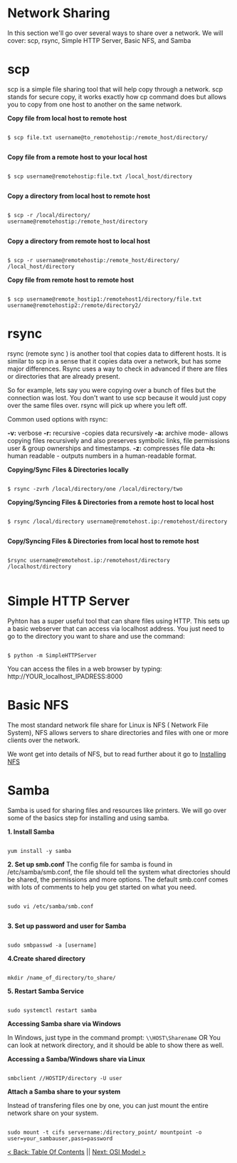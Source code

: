 # Network Sharing

In this section we'll go over several ways to share over a network. We will cover: scp, rsync, Simple HTTP Server, Basic NFS, and Samba

# scp

scp is a simple file sharing tool that will help copy through a network. scp stands for secure copy, it works exactly how cp command does but allows you to copy from one host to another on the same network.

**Copy file from local host to remote host**

```

$ scp file.txt username@to_remotehostip:/remote_host/directory/


```


**Copy file from a remote host to your local host**

```

$ scp username@remotehostip:file.txt /local_host/directory


```


**Copy a directory from local host to remote host**

```

$ scp -r /local/directory/ username@remotehostip:/remote_host/directory


```


**Copy a directory from remote host to local host**

```

$ scp -r username@remotehostip:/remote_host/directory/ /local_host/directory

```


**Copy file from remote host to remote host**

```

$ scp username@remote_hostip1:/remotehost1/directory/file.txt username@remotehostip2:/remote/directory2/

```


# rsync

rsync (remote sync ) is another tool that copies data to different hosts. It is similar to scp in a sense that it copies data over a network, but has some major differences. Rsync uses a way to check in advanced if there are files or directories that are already present.

So for example, lets say you were copying over a bunch of files but the connection was lost. You don't want to use scp because it would just copy over the same files over. rsync will pick up where you left off.

Common used options with rsync:

**-v:** verbose
**-r:** recursive -copies data recursively
**-a:** archive mode- allows copying files recursively and also preserves symbolic links, file permissions user & group ownerships and timestamps.
**-z:** compresses file data
**-h:** human readable - outputs numbers in a human-readable format.


**Copying/Sync Files & Directories locally**

```

$ rsync -zvrh /local/directory/one /local/directory/two

```

**Copying/Syncing Files & Directories from a remote host to local host**

```

$ rsync /local/directory username@remotehost.ip:/remotehost/directory


```

**Copy/Syncing Files & Directories from local host to remote host**


```

$rsync username@remotehost.ip:/remotehost/directory /localhost/directory


```



# Simple HTTP Server


Pyhton has a super useful tool that can share files using HTTP. This sets up a basic webserver that can access via localhost address. You just need to go to the directory you want to share and use the command:

```

$ python -m SimpleHTTPServer

```

You can access the files in a web browser by typing: http://YOUR_localhost_IPADRESS:8000


# Basic NFS

The most standard network file share for Linux is NFS ( Network File System), NFS allows servers to share directories and files with one or more clients over the network.

We wont get into details of NFS, but to read further about it go to
[Installing NFS](http://github.com/sxcdennis/Network/blob/master/Installing%20NFS.md)


# Samba

Samba is used for sharing files and resources like printers. We will go over some of the basics step for installing and using samba.


**1. Install Samba**
```

yum install -y samba

```

**2. Set up smb.conf**
The config file for samba is found in /etc/samba/smb.conf, the file should tell the system what directories should be shared, the permissions and more options. The default smb.conf comes with lots of comments to help you get started on what you need.

```

sudo vi /etc/samba/smb.conf


```

**3. Set up password and user for Samba**

```

sudo smbpasswd -a [username]

```

**4.Create shared directory**

```

mkdir /name_of_directory/to_share/

```

**5. Restart Samba Service**

```

sudo systemctl restart samba

```

**Accessing Samba share via Windows**

In Windows, just type in the command prompt: ```\\HOST\Sharename```
OR
You can look at network directory, and it should be able to show there as well.

**Accessing a Samba/Windows share via Linux**

```

smbclient //HOSTIP/directory -U user

```

**Attach a Samba share to your system**

Instead of transfering files one by one, you can just mount the entire network share on your system.

```

sudo mount -t cifs servername:/directory_point/ mountpoint -o user=your_sambauser,pass=password

```



[< Back: Table Of Contents](https://github.com/sxcdennis/Network "Table of Contents") || [Next: OSI Model >](https://github.com/sxcdennis/Network/blob/master/OSI.md "OSI Model")
